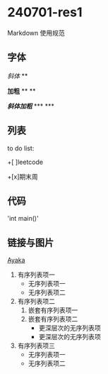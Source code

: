 # 240701-res1
Markdown 使用规范

## 字体
*斜体* **

**加粗** ** **

***斜体加粗*** *** ***

## 列表
to do list:

+[ ]leetcode

+[x]期末周

## 代码
'int main()'

## 链接与图片
[Ayaka](https://www.bilibili.com/video/BV1Ru411Z7c1/?spm_id_from=333.337.search-card.all.click)
1. 有序列表项一
    - 无序列表项一
    - 无序列表项二
2. 有序列表项二
    1. 嵌套有序列表项一
    2. 嵌套有序列表项二
        - 更深层次的无序列表项
        - 更深层次的无序列表项
3. 有序列表项三
    - 无序列表项一
    - 无序列表项二
